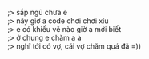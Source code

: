 ;> sắp ngủ chưa e<br>
;> nãy giờ a code chơi chơi xíu<br>
;> e có khiếu vẽ nào giờ a mới biết<br>
;> ở chung e chăm a à<br>
;> nghĩ tới có vợ, cái vợ chăm quá đã =))
